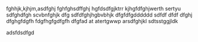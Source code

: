 fghhjk,kjhjm,asdfghj
fghfghsdffghj
hgfdsdfgjktrr
kjhgfdfghjwerth
sertyu
sdfghdfgh
scvbnfghjk
dfg
sdfdfghjhgbvbhjk
dfgfdfgdddddd
sdfdf
dfdf
dfghj
dfghgfdgfh
fdgfhgfgdfgfh
dfgfad
at
atertgwwp
arsdfghjkl
sdtsstggjldk

adsfdsdfgd
